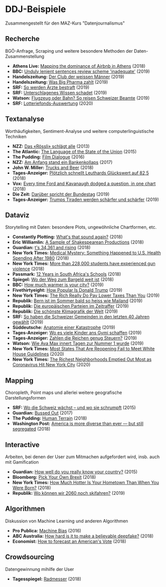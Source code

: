 # DDJ-Beispiele

Zusammengestellt für den MAZ-Kurs "Datenjournalismus"

## Recherche
BGÖ-Anfrage, Scraping und weitere besondere Methoden der Daten-Zusammenstellung
- **Athens Live:** [Mapping the dominance of Airbnb in Athens](https://medium.com/athenslivegr/mapping-the-dominance-of-airbnb-in-athens-4cb9e0657e80) (2018)
- **BBC:** [Unduly lenient sentences review scheme 'inadequate'](https://www.bbc.com/news/uk-47879288) (2019)
- **Handelszeitung:** [Der Club der weissen Männer](https://www.handelszeitung.ch/unternehmen/zahlen-der-club-der-weissen-manner) (2019)
- **Handelszeitung:** [Was Big Pharma zahlt](https://www.handelszeitung.ch/unternehmen/was-big-pharma-zahlt-die-geldflusse-ins-gesundheitswesen) (2019)
- **SRF:** [So werden Ärzte bestraft](https://www.srf.ch/news/schweiz/gesperrte-mediziner-so-werden-aerzte-bestraft) (2019)
- **SRF:** [Unterschlagenes Wissen schadet](https://www.srf.ch/news/schweiz/studien-skandal-unterschlagenes-wissen-schadet) (2019)
- **Watson:** [Flugzeug oder Bahn? So reisen Schweizer Beamte](https://www.watson.ch/schweiz/gesellschaft%20&%20politik/729967208-flugzeug-oder-bahn-so-reisen-die-schweizer-beamten) (2019)
- **SRF:** [Lotteriefonds-Auswertung](https://www.srf.ch/news/schweiz/lotteriefonds-auswertung-vor-allem-grossinstitutionen-profitieren) (2020)
## Textanalyse
Worthäufigkeiten, Sentiment-Analyse und weitere computerlinguistische Techniken
- **NZZ:** [Das «Rössli» schlägt alle](https://www.nzz.ch/inland-sommerserie-schweizer-karten-interaktiv/vergleich-restaurantnamen-in-der-schweiz-1.18123894) (2013)
- **The Atlantic:** [The Language of the State of the Union](https://www.theatlantic.com/politics/archive/2015/01/the-language-of-the-state-of-the-union/384575/) (2015)
- **The Pudding:** [Film Dialogue](https://pudding.cool/2017/03/film-dialogue/) (2016)
- **NZZ:** [Am Anfang stand ein Bankenkollaps](https://www.nzz.ch/wirtschaft/40-jahre-bankenregulierung-unter-der-lupe-die-worte-welche-die-naechste-finanzkrise-verhindern-sollen-ld.1304103) (2017)
- **John W. Miller:** [Trucks and Beer](https://www.johnwmillr.com/trucks-and-beer/) (2018)
- **Tages-Anzeiger:** [Plötzlich schnellt Leuthards Glückswert auf 82,5](https://www.tagesanzeiger.ch/schweiz/ploetzlich-schnellt-leuthards-glueckswert-auf-955/story/16555683) (2018)
- **Vox:** [Every time Ford and Kavanaugh dodged a question, in one chart](https://www.vox.com/platform/amp/policy-and-politics/2018/9/28/17914308/kavanaugh-ford-question-dodge-hearing-chart?utm_campaign=alv9n&utm_content=chorus&utm_medium=social&utm_source=twitter&__twitter_impression=true) (2018)
- **Die Zeit:** [Darüber spricht der Bundestag](https://www.zeit.de/politik/deutschland/2019-09/bundestag-jubilaeum-70-jahre-parlament-reden-woerter-sprache-wandel#) (2019)
- **Tages-Anzeiger:** [Trumps Tiraden werden schärfer und schärfer](https://www.tagesanzeiger.ch/ausland/Trumps-Hasstiraden-in-den-sozialen-Medien-nehmen-unaufhoerlich-zu/story/11406769) (2019)
## Dataviz
Storytelling mit Daten: besondere Plots, ungewöhnliche Chartformen, etc.
- **Constantly Plotting:** [What's that sound again?](https://constantlyplotting.com/whats-that-sound-again/) (2018)
- **Eric Williamlin:** [A Sample of Shakespearean Productions](https://ericwilliamlin.com/shakespeare_production_data/) (2018)
- **Guardian:** [t's 34,361 and rising](https://www.theguardian.com/world/2018/jun/20/the-list-europe-migrant-bodycount) (2018)
- **New York Times:** [Medical Mystery: Something Happened to U.S. Health Spending After 1980](https://www.nytimes.com/2018/05/14/upshot/medical-mystery-health-spending-1980.html?smtyp=cur&smid=tw-nytimes) (2018)
- **New York Times:** [More than 228,000 students have experienced gun violence](https://www.washingtonpost.com/graphics/2018/local/school-shootings-database/) (2018)
- **Passmark:** [12 Years in South Africa's Schools](http://passmark.org.za/schools/) (2018)
- **Spiegel:** [Wo der Weg zum Bargeld weit ist](https://www.spiegel.de/wirtschaft/service/geldautomaten-wie-sind-sie-in-deutschland-verteilt-a-1226430.html) (2018)
- **BBC:** [How much warmer is your city?](https://www.bbc.co.uk/news/resources/idt-985b9374-596e-4ae6-aa04-7fbcae4cb7ee) (2019)
- **Fivethirtyeight:** [How Popular Is Donald Trump](https://projects.fivethirtyeight.com/trump-approval-ratings/?ex_cid=rrpromo) (2019)
- **New York Times:** [The Rich Really Do Pay Lower Taxes Than You](https://www.nytimes.com/interactive/2019/10/06/opinion/income-tax-rate-wealthy.html) (2019)
- **Republik:** [Bern ist im Sommer bald so heiss wie Mailand](https://www.republik.ch/2019/07/11/bern-ist-im-sommer-bald-so-heiss-wie-mailand) (2019)
- **Republik:** [Die europäischen Parteien im Zeitraffer](https://www.republik.ch/2019/05/13/die-europaeischen-parteien-im-zeitraffer) (2019)
- **Republik:** [Die schönste Klimagrafik der Welt](https://www.republik.ch/2019/04/08/die-schoenste-klimagrafik-der-welt) (2019)
- **SRF:** [So haben die Schweizer Gemeinden in den letzten 40 Jahren gewählt](https://www.srf.ch/news/schweiz/wahlen-2019/wahlen-2019-so-haben-die-schweizer-gemeinden-in-den-letzten-40-jahren-gewaehlt) (2019)
- **Süddeutsche:** [Anatomie einer Katastrophe](https://projekte.sueddeutsche.de/artikel/politik/was-die-klimakrise-wirklich-bedeutet-e946076/) (2019)
- **Tages-Anzeiger:** [Wo es viele Kinder ans Gymi schaffen](https://www.tagesanzeiger.ch/zuerich/region/wo-es-viele-kinder-ans-gymi-schaffen/story/30076325) (2019)
- **Tages-Anzeiger:** [Zahlen die Reichen genug Steuern?](https://interaktiv.tagesanzeiger.ch/2019/zahlen-reiche-genug-steuern/?nosome) (2019)
- **Watson:** [Wie Ava Max innert Tagen zur Nummer 1 wurde](https://www.watson.ch/leben/wissen/270726641-hitparade-diese-kuenstler-kamen-schnell-zu-ihrem-nummer-1-hit-wie-aktuell-ava-max) (2019)
- **New York Times:** [Most States That Are Reopening Fail to Meet White House Guidelines](https://www.nytimes.com/interactive/2020/05/07/us/coronavirus-states-reopen-criteria.html) (2020)
- **New York Times:** [The Richest Neighborhoods Emptied Out Most as Coronavirus Hit New York City](https://www.nytimes.com/interactive/2020/05/15/upshot/who-left-new-york-coronavirus.html) (2020)
## Mapping
Choropleth, Point maps und allerlei weitere geografische Darstellungsformen
- **SRF:** [Wo die Schweiz wächst – und wo sie schrumpft](https://www.srf.ch/news/wo-die-schweiz-waechst-und-wo-sie-schrumpft-2) (2015)
- **Guardian:** [Bussed Out](https://www.theguardian.com/us-news/ng-interactive/2017/dec/20/bussed-out-america-moves-homeless-people-country-study) (2017)
- **The Pudding:** [Human Terrain](https://pudding.cool/2018/10/city_3d/) (2018)
- **Washington Post:** [America is more diverse than ever — but still segregated](https://www.theguardian.com/us-news/ng-interactive/2017/dec/20/bussed-out-america-moves-homeless-people-country-study) (2018)
## Interactive
Arbeiten, bei denen der User zum Mitmachen aufgefordert wird, insb. auch mit Gamification
- **Guardian:** [How well do you really know your country?](https://www.theguardian.com/world/ng-interactive/2015/dec/02/how-well-do-you-really-know-your-country-take-our-quiz) (2015)
- **Bloomberg:** [Pick Your Own Brexit](https://www.bloomberg.com/graphics/2018-pick-your-own-brexit/) (2018)
- **New York Times:** [How Much Hotter Is Your Hometown Than When You Were Born?](https://www.nytimes.com/interactive/2018/08/30/climate/how-much-hotter-is-your-hometown.html?smid=fb-nytimes&smtyp=cur) (2018)
- **Republik:** [Wo können wir 2060 noch skifahren?](https://www.republik.ch/2019/02/06/wo-koennen-wir-im-jahr-2060-noch-ski-fahren) (2019)
## Algorithmen
Diskussion von Machine Learning und anderen Algorithmen
- **Pro Publica:** [Machine Bias](https://www.propublica.org/article/machine-bias-risk-assessments-in-criminal-sentencing) (2016)
- **ABC Australia:** [How hard is it to make a believable deepfake?](https://www.abc.net.au/news/2018-09-28/fake-news-how-hard-is-it-to-make-a-deepfake-video/10313906) (2018)
- **Economist:** [How to forecast an American's Vote](https://www.economist.com/graphic-detail/2018/11/03/how-to-forecast-an-americans-vote) (2018)
## Crowdsourcing
Datengewinnung mihilfe der User
- **Tagesspiegel:** [Radmesser](https://interaktiv.tagesspiegel.de/radmesser/index.html) (2018)
